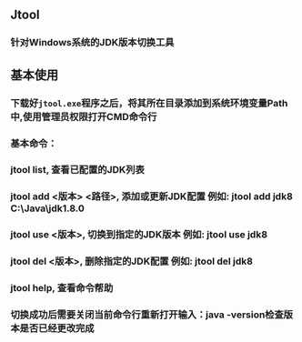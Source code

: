 ## Jtool
### 针对Windows系统的JDK版本切换工具

## 基本使用
### 下载好`jtool.exe`程序之后，将其所在目录添加到系统环境变量Path中,使用管理员权限打开CMD命令行</br>

### 基本命令：</br>
### jtool list, 查看已配置的JDK列表</br>
### jtool add <版本> <路径>, 添加或更新JDK配置  例如: jtool add jdk8 C:\\Java\\jdk1.8.0</br>
### jtool use <版本>, 切换到指定的JDK版本  例如: jtool use jdk8</br>
### jtool del <版本>, 删除指定的JDK配置  例如: jtool del jdk8</br>
### jtool help, 查看命令帮助
### 切换成功后需要关闭当前命令行重新打开输入：java -version检查版本是否已经更改完成</br>


